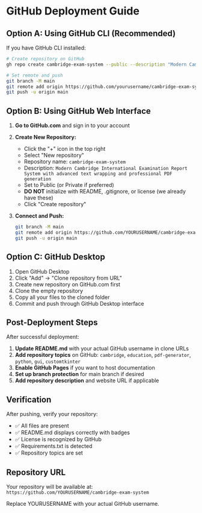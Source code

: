 # GitHub Deployment Guide

## Option A: Using GitHub CLI (Recommended)

If you have GitHub CLI installed:

```bash
# Create repository on GitHub
gh repo create cambridge-exam-system --public --description "Modern Cambridge International Examination Report System with advanced text wrapping and professional PDF generation"

# Set remote and push
git branch -M main
git remote add origin https://github.com/yourusername/cambridge-exam-system.git
git push -u origin main
```

## Option B: Using GitHub Web Interface

1. **Go to GitHub.com** and sign in to your account

2. **Create New Repository:**
   - Click the "+" icon in the top right
   - Select "New repository"
   - Repository name: `cambridge-exam-system`
   - Description: `Modern Cambridge International Examination Report System with advanced text wrapping and professional PDF generation`
   - Set to Public (or Private if preferred)
   - **DO NOT** initialize with README, .gitignore, or license (we already have these)
   - Click "Create repository"

3. **Connect and Push:**
   ```bash
   git branch -M main
   git remote add origin https://github.com/YOURUSERNAME/cambridge-exam-system.git
   git push -u origin main
   ```

## Option C: GitHub Desktop

1. Open GitHub Desktop
2. Click "Add" → "Clone repository from URL"
3. Create new repository on GitHub.com first
4. Clone the empty repository
5. Copy all your files to the cloned folder
6. Commit and push through GitHub Desktop interface

## Post-Deployment Steps

After successful deployment:

1. **Update README.md** with your actual GitHub username in clone URLs
2. **Add repository topics** on GitHub: `cambridge`, `education`, `pdf-generator`, `python`, `gui`, `customtkinter`
3. **Enable GitHub Pages** if you want to host documentation
4. **Set up branch protection** for main branch if desired
5. **Add repository description** and website URL if applicable

## Verification

After pushing, verify your repository:
- ✅ All files are present
- ✅ README.md displays correctly with badges
- ✅ License is recognized by GitHub
- ✅ Requirements.txt is detected
- ✅ Repository topics are set

## Repository URL

Your repository will be available at:
`https://github.com/YOURUSERNAME/cambridge-exam-system`

Replace YOURUSERNAME with your actual GitHub username.